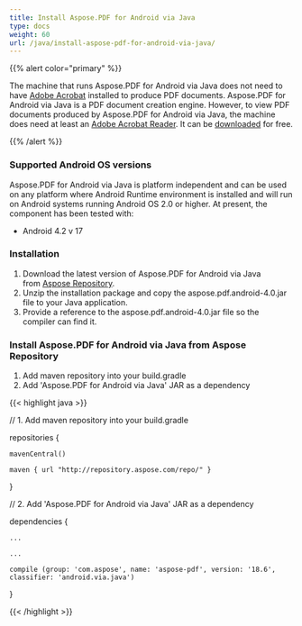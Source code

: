 ```yaml
---
title: Install Aspose.PDF for Android via Java
type: docs
weight: 60
url: /java/install-aspose-pdf-for-android-via-java/
---
```


{{% alert color="primary" %}} 

The machine that runs Aspose.PDF for Android via Java does not need to have [Adobe Acrobat](http://www.adobe.com/products/acrobatpro/main.html) installed to produce PDF documents. Aspose.PDF for Android via Java is a PDF document creation engine. However, to view PDF documents produced by Aspose.PDF for Android via Java, the machine does need at least an [Adobe Acrobat Reader](http://www.adobe.com/products/acrobat/readermain.html). It can be [downloaded](http://www.adobe.com/products/acrobat/readermain.html) for free.

{{% /alert %}} 
### **Supported Android OS versions**
Aspose.PDF for Android via Java is platform independent and can be used on any platform where Android Runtime environment is installed and will run on Android systems running Android OS 2.0 or higher. At present, the component has been tested with:

- Android 4.2 v 17
### **Installation**
1. Download the latest version of Aspose.PDF for Android via Java from [Aspose Repository](https://repository.aspose.com/webapp/#/artifacts/browse/tree/General/repo/com/aspose/aspose-pdf-android-via-java).
1. Unzip the installation package and copy the aspose.pdf.android-4.0.jar file to your Java application.
1. Provide a reference to the aspose.pdf.android-4.0.jar file so the compiler can find it.
### **Install Aspose.PDF for Android via Java from Aspose Repository**
1. Add maven repository into your build.gradle 
1. Add 'Aspose.PDF for Android via Java' JAR as a dependency

{{< highlight java >}}

 // 1. Add maven repository into your build.gradle 

repositories {

    mavenCentral()

    maven { url "http://repository.aspose.com/repo/" }

}



// 2. Add 'Aspose.PDF for Android via Java' JAR as a dependency

dependencies {

    ...

    ...

    compile (group: 'com.aspose', name: 'aspose-pdf', version: '18.6', classifier: 'android.via.java')

}

{{< /highlight >}}
